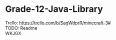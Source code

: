 # Grade-12-Java-Library
Trello: https://trello.com/b/SagWdprR/minecraft-3# <br>
TODO: Readme <br>
WKJGX
